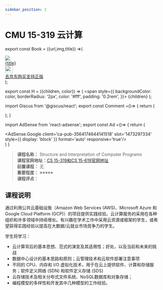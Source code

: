 ```yaml
---
sidebar_position: 2
---
```


# CMU 15-319 云计算

export const Book = ({url,img,title}) =>(
<div class="bookitem">
  <a href={url} target="_blank" class="book-content">
    <div class="book-img">
      <img src={img} />
    </div>
    <div class="book-detail">
      <div class="book-title">{title}</div>
      <div class="boook-desc">
        <img width="25" height="25" src="https://hackweek-1251009918.cos.ap-shanghai.myqcloud.com/hackway/cs/jd.svg" />
        <div class="book-jd">去京东购买支持正版</div>
      </div>
    </div>
  </a>
  </div> 
);

export const H = ({children, color}) => (
  <span
    style={{
      backgroundColor: color,
      borderRadius: '2px',
      color: '#fff',
      padding: '0.2rem',
    }}>
    {children}
  </span>
);

import Giscus from '@giscus/react';
export const Comment =()=> {
  return (
   <div className="comments-container">
      <Giscus
        src="https://giscus.app/client.js"
        id="comments"
        repo="lidongyx/hackwaydoc"
        repoId="R_kgDOHUMOyA"
        category="Announcements"
        categoryId="DIC_kwDOHUMOyM4CPCtD"
        mapping="title"
        reactionsEnabled="1"
        emitMetadata="0"
        inputPosition="top"
        theme="light"
        lang="zh-CN"
        crossorigin="anonymous"
      />
    </div>
  );
}

import AdSense from 'react-adsense';
export const Ad =()=> {
  return (
    <div className="ad-container">
      <AdSense.Google
        client='ca-pub-3564174644141518'
        slot='1473297334'
        style={{ display: 'block' }}
        format='auto'
        responsive='true'/>
    </div>
  )
}


>**课程名称：** Structure and Interpretation of Computer Programs  
**课程官网地址：**[CS 15-319和CS 15-619官网地址](https://csd.cmu.edu/course-profiles/15-319-619-Cloud-Computing)    
**前置课程：** 无  
**重要程度：** ※※※※※  
**课程评点：** 

## 课程说明
通过利用公共云基础设施（Amazon Web Services (AWS)、Microsoft Azure 和 Google Cloud Platform (GCP)）的项目提供实践经验。云计算服务的采用在各种组织和许多领域中持续增长。有兴趣在学术工作中采用云资源或框架的学生，或希望获得实践经验以提高在大数据/云就业市场竞争力的学生。

学生将学习：
- 云计算背后的基本思想、范式的演变及其适用性；好处，以及当前和未来的挑战
- 数据中心设计的基本思路和原则；云管理技术和云软件部署注意事项
- 不同的 CPU、内存和 I/O 虚拟化技术，用于在云上提供软件、计算和存储服务；软件定义网络 (SDN) 和软件定义存储 (SDS)
- 云存储技术及相关分布式文件系统、NoSQL数据库和对象存储；
- 编程模型的多样性和开发其中几种模型的工作经验。



<Comment></Comment>
